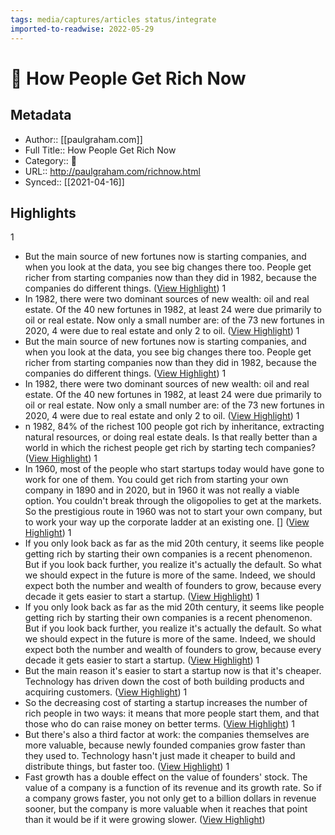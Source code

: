 ```yaml
---
tags: media/captures/articles status/integrate
imported-to-readwise: 2022-05-29
---
```

# 📰 How People Get Rich Now

## Metadata
- Author:: [[paulgraham.com]]
- Full Title:: How People Get Rich Now
- Category:: 📰
- URL:: http://paulgraham.com/richnow.html
- Synced:: [[2021-04-16]]

## Highlights
1
- But the main source of new fortunes now is starting companies, and when you look at the data, you see big changes there too. People get richer from starting companies now than they did in 1982, because the companies do different things. ([View Highlight](https://instapaper.com/read/1403591998/16116076))
1
- In 1982, there were two dominant sources of new wealth: oil and real estate. Of the 40 new fortunes in 1982, at least 24 were due primarily to oil or real estate. Now only a small number are: of the 73 new fortunes in 2020, 4 were due to real estate and only 2 to oil. ([View Highlight](https://instapaper.com/read/1403591998/16116080))
1
- But the main source of new fortunes now is starting companies, and when you look at the data, you see big changes there too. People get richer from starting companies now than they did in 1982, because the companies do different things. ([View Highlight](https://instapaper.com/read/1403591998/16116083))
1
- In 1982, there were two dominant sources of new wealth: oil and real estate. Of the 40 new fortunes in 1982, at least 24 were due primarily to oil or real estate. Now only a small number are: of the 73 new fortunes in 2020, 4 were due to real estate and only 2 to oil. ([View Highlight](https://instapaper.com/read/1403591998/16116084))
1
- n 1982, 84% of the richest 100 people got rich by inheritance, extracting natural resources, or doing real estate deals. Is that really better than a world in which the richest people get rich by starting tech companies? ([View Highlight](https://instapaper.com/read/1403591998/16116103))
1
- In 1960, most of the people who start startups today would have gone to work for one of them. You could get rich from starting your own company in 1890 and in 2020, but in 1960 it was not really a viable option. You couldn't break through the oligopolies to get at the markets. So the prestigious route in 1960 was not to start your own company, but to work your way up the corporate ladder at an existing one. [] ([View Highlight](https://instapaper.com/read/1403591998/16116115))
1
- If you only look back as far as the mid 20th century, it seems like people getting rich by starting their own companies is a recent phenomenon. But if you look back further, you realize it's actually the default. So what we should expect in the future is more of the same. Indeed, we should expect both the number and wealth of founders to grow, because every decade it gets easier to start a startup. ([View Highlight](https://instapaper.com/read/1403591998/16116130))
1
- If you only look back as far as the mid 20th century, it seems like people getting rich by starting their own companies is a recent phenomenon. But if you look back further, you realize it's actually the default. So what we should expect in the future is more of the same. Indeed, we should expect both the number and wealth of founders to grow, because every decade it gets easier to start a startup. ([View Highlight](https://instapaper.com/read/1403591998/16116132))
1
- But the main reason it's easier to start a startup now is that it's cheaper. Technology has driven down the cost of both building products and acquiring customers. ([View Highlight](https://instapaper.com/read/1403591998/16116135))
1
- So the decreasing cost of starting a startup increases the number of rich people in two ways: it means that more people start them, and that those who do can raise money on better terms. ([View Highlight](https://instapaper.com/read/1403591998/16116140))
1
- But there's also a third factor at work: the companies themselves are more valuable, because newly founded companies grow faster than they used to. Technology hasn't just made it cheaper to build and distribute things, but faster too. ([View Highlight](https://instapaper.com/read/1403591998/16116142))
1
- Fast growth has a double effect on the value of founders' stock. The value of a company is a function of its revenue and its growth rate. So if a company grows faster, you not only get to a billion dollars in revenue sooner, but the company is more valuable when it reaches that point than it would be if it were growing slower. ([View Highlight](https://instapaper.com/read/1403591998/16116210))
